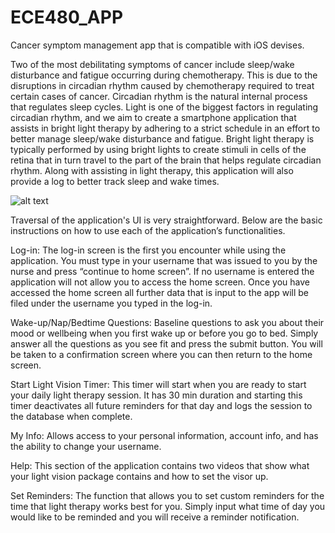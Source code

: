 # ECE480_APP
Cancer symptom management app that is compatible with iOS devises. 

Two of the most debilitating symptoms of cancer include sleep/wake disturbance and fatigue occurring during chemotherapy. This is due to the disruptions in circadian rhythm caused by chemotherapy required to treat certain cases of cancer. Circadian rhythm is the natural internal process that regulates sleep cycles. Light is one of the biggest factors in regulating circadian rhythm, and we aim to create a smartphone application that assists in bright light therapy by adhering to a strict schedule in an effort to better manage sleep/wake disturbance and fatigue. Bright light therapy is typically performed by using bright lights to create stimuli in cells of the retina that in turn travel to the part of the brain that helps regulate circadian rhythm. Along with assisting in light therapy, this application will also provide a log to better track sleep and wake times.

![alt text](http://url/to/New_UI.png)

Traversal of the application's UI is very straightforward. Below are the basic instructions on how to use each of the application’s functionalities. 

Log-in: The log-in screen is the first you encounter while using the application. You must type in your username that was issued to you by the nurse and press “continue to home screen”. If no username is entered the application will not allow you to access the home screen. Once you have accessed the home screen all further data that is input to the app will be filed under the username you typed in the log-in.

Wake-up/Nap/Bedtime Questions: Baseline questions to ask you about their mood or wellbeing when you first wake up or before you go to bed. Simply answer all the questions as you see fit and press the submit button. You will be taken to a confirmation screen where you can then return to the home screen.

Start Light Vision Timer: This timer will start when you are ready to start your daily light therapy session. It has 30 min duration and starting this timer deactivates all future reminders for that day and logs the session to the database when complete.

My Info: Allows access to your personal information, account info, and has the ability to change your username.

Help: This section of the application contains two videos that show what your light vision package contains and how to set the visor up.

Set Reminders: The function that allows you to set custom reminders for the time that light therapy works best for you. Simply input what time of day you would like to be reminded and you will receive a reminder notification.

